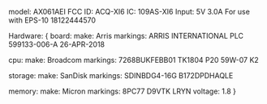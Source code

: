 model: AX061AEI
FCC ID: ACQ-XI6
IC: 109AS-XI6
Input: 5V 3.0A
For use with EPS-10
18122444570

Hardware: {
board:
make: Arris
markings:
  ARRIS INTERNATIONAL PLC
  599133-006-A
  26-APR-2018

cpu:
make: Broadcom
markings:
  7268BUKFEBB01
  TK1804 P20
  59W-07 K2

storage:
make: SanDisk
markings:
  SDINBDG4-16G
  B172DPDHAQLE

memory:
make: Micron
markings:
  8PC77
  D9VTK
  LRYN
voltage: 1.8
}
